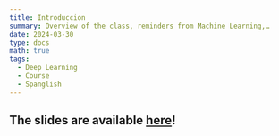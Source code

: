 ```yaml
---
title: Introduccion
summary: Overview of the class, reminders from Machine Learning,…
date: 2024-03-30
type: docs
math: true
tags:
  - Deep Learning
  - Course
  - Spanglish
---
```


## The slides are available [here](https://github.com/valbarriere/CC6204-Deep-Learning/raw/refs/heads/main/Slides/1_Introduction.pdf)!